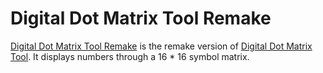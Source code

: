 # Digital Dot Matrix Tool Remake

[Digital Dot Matrix Tool Remake](https://quinn0823.github.io/digital-dot-matrix-tool_remake/) is the remake version of [Digital Dot Matrix Tool](https://quinn0823.github.io/digital-dot-matrix-tool/). It displays numbers through a 16 * 16 symbol matrix.